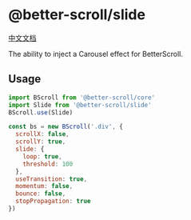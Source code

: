 # @better-scroll/slide

[中文文档](https://github.com/ustbhuangyi/better-scroll/blob/master/packages/slide/README_zh-CN.md)

The ability to inject a Carousel effect for BetterScroll.

## Usage

```js
import BScroll from '@better-scroll/core'
import Slide from '@better-scroll/slide'
BScroll.use(Slide)

const bs = new BScroll('.div', {
  scrollX: false,
  scrollY: true,
  slide: {
    loop: true,
    threshold: 100
  },
  useTransition: true,
  momentum: false,
  bounce: false,
  stopPropagation: true
})
```
